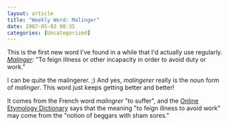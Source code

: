 ```yaml
---
layout: article
title: "Weekly Word: Malinger"
date: 2007-05-02 08:35
categories: [Uncategorized]
---
```

This is the first new word I've found in a while that I'd actually use regularly. <a href="http://dictionary.reference.com/browse/malinger"><em>Malinger</em></a>: "To feign illness or other incapacity in order to avoid duty or work."

I can be quite the malingerer. ;) And yes, <em>malingerer</em> really is the noun form of <em>malinger</em>. This word just keeps getting better and better!

It comes from the French word <em>malingrer</em> "to suffer", and the <a href="http://www.etymonline.com/index.php?term=malinger">Online Etymology Dictionary</a> says that the meaning "to feign illness to avoid work" may come from the "notion of beggars with sham sores."
